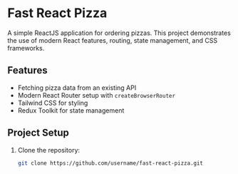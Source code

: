 # Fast React Pizza

A simple ReactJS application for ordering pizzas. This project demonstrates the use of modern React features, routing, state management, and CSS frameworks.

## Features

- Fetching pizza data from an existing API
- Modern React Router setup with `createBrowserRouter`
- Tailwind CSS for styling
- Redux Toolkit for state management

## Project Setup

1. Clone the repository:
   ```sh
   git clone https://github.com/username/fast-react-pizza.git
